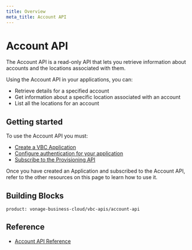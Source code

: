 ```yaml
---
title: Overview
meta_title: Account API
---
```

# Account API

The Account API is a read-only API that lets you retrieve information about accounts and the locations associated with them.

Using the Account API in your applications, you can:

* Retrieve details for a specified account
* Get information about a specific location associated with an account
* List all the locations for an account

## Getting started

To use the Account API you must:

* [Create a VBC Application](/vonage-business-cloud/vbc-apis/getting-started/create-application)
* [Configure authentication for your application](/vonage-business-cloud/vbc-apis/getting-started/authentication)
* [Subscribe to the Provisioning API](/vonage-business-cloud/vbc-apis/getting-started/subscribe-api)

Once you have created an Application and subscribed to the Account API, refer to the other resources on this page to learn how to use it.


## Building Blocks

```building_block_list
product: vonage-business-cloud/vbc-apis/account-api
```

## Reference

* [Account API Reference](/api/vonage-business-cloud/account)

